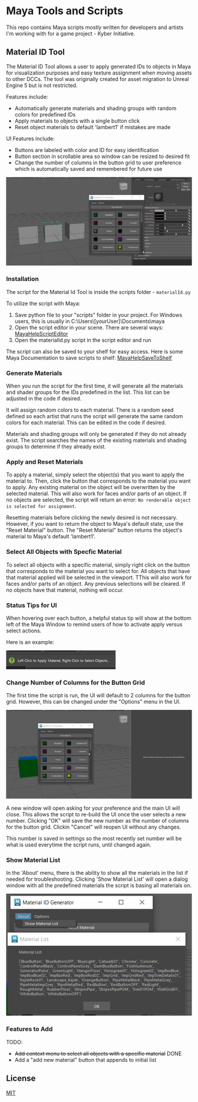 ﻿# Maya Tools and Scripts
This repo contains Maya scripts mostly written for developers and artists I'm working with for a game project - Kyber Initiative.
## Material ID Tool
The Material ID Tool allows a user to apply generated IDs to objects in Maya for visualization purposes and easy texture assignment when moving assets to other DCCs. The tool was originally created for asset migration to Unreal Engine 5 but is not restricted. 

Features include:
* Automatically generate materials and shading groups with random colors for predefined IDs
* Apply materials to objects with a single button click
* Reset object materials to default 'lambert1' if mistakes are made

UI Features include:
* Buttons are labeled with color and ID for easy identification
* Button section in scrollable area so window can be resized to desired fit
* Change the number of columns in the button grid to user preference which is automatically saved and remembered for future use

![materialIdDemo gif](imgs/materialIdDemo.gif)

### Installation

The script for the Material Id Tool is inside the scripts folder - ```materialId.py```

To utilize the script with Maya:
1. Save python file to your "scripts" folder in your project. For Windows users, this is usually in C:\Users\\[yourUser]\Documents\maya
2. Open the script editor in your scene. There are several ways: [MayaHelpScriptEditor](https://help.autodesk.com/view/MAYAUL/2023/ENU/?guid=GUID-7C861047-C7E0-4780-ACB5-752CD22AB02E)
3. Open the materialId.py script in the script editor and run

The script can also be saved to your shelf for easy access. Here is some Maya Documentation to save scripts to shelf: [MayaHelpSaveToShelf](https://help.autodesk.com/view/MAYAUL/2024/ENU/?guid=GUID-C693E884-F81A-4858-B5D6-3856EB8F394E)

### Generate Materials
When you run the script for the first time, it will generate all the materials and shader groups for the IDs predefined in the list. This list can be adjusted in the code if desired.

It will assign random colors to each material. There is a random seed defined so each artist that runs the script will generate the same random colors for each material. This can be edited in the code if desired.

Materials and shading groups will only be generated if they do not already exist. The script searches the names of the existing materials and shading groups to determine if they already exist.

### Apply and Reset Materials
To apply a material, simply select the object(s) that you want to apply the material to. Then, click the button that corresponds to the material you want to apply. Any existing material on the object will be overwritten by the selected material. This will also work for faces and/or parts of an object. If no objects are selected, the script will return an error: ```No renderable object is selected for assignment```.

Resetting materials before clicking the newly desired is not necessary. However, if you want to return the object to Maya's default state, use the "Reset Material" button. The "Reset Material" button returns the object's material to Maya's default 'lambert1'. 

### Select All Objects with Specfic Material
To select all objects with a specific material, simply right click on the button that corresponds to the material you want to select for. All objects that have that material applied will be selected in the viewport. TThis will also work for faces and/or parts of an object. Any previous selections will be cleared. If no objects have that material, nothing will occur. 

### Status Tips for UI
When hovering over each button, a helpful status tip will show at the bottom left of the Maya Window to remind users of how to activate apply versus select actions. 

Here is an example:

![statusTip.png](imgs/statusTip.png)


### Change Number of Columns for the Button Grid
The first time the script is run, the UI will default to 2 columns for the button grid. However, this can be changed under the "Options" menu in the UI.

![changeColumn gif](imgs/changeCol.gif)

A new window will open asking for your preference and the main UI will close. This allows the script to re-build the UI once the user selects a new number. Clicking "OK" will save the new number as the number of columns for the button grid. Clickin "Cancel" will reopen UI without any changes. 

This number is saved in settings so the most recently set number will be what is used everytime the script runs, until changed again.

### Show Material List
In the 'About' menu, there is the ability to show all the materials in the list if needed for troubleshooting. Clicking 'Show Material List' will open a dialog window with all the predefined materials the script is basing all materials on.

![matList.png](imgs/matList.png)


### Features to Add
TODO:

* ~~Add context menu to select all objects with a specific material~~ DONE
* Add a "add new material" button that appends to initial list

## License
[MIT](https://choosealicense.com/licenses/mit/)
